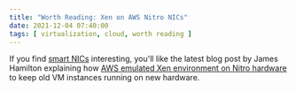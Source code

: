 ```yaml
---
title: "Worth Reading: Xen on AWS Nitro NICs"
date: 2021-12-04 07:40:00
tags: [ virtualization, cloud, worth reading ]
---
```

If you find [smart NICs](/2020/09/need-smart-nic.html) interesting, you'll like the latest blog post by James Hamilton explaining how [AWS emulated Xen environment on Nitro hardware](https://perspectives.mvdirona.com/2021/11/xen-on-nitro-aws-nitro-for-legacy-instances/) to keep old VM instances running on new hardware.
